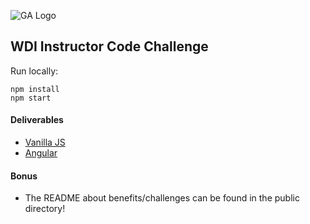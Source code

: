 ![GA Logo](https://raw.github.com/generalassembly/ga-ruby-on-rails-for-devs/master/images/ga.png)

## WDI Instructor Code Challenge

Run locally:

    npm install
    npm start

#### Deliverables

- [Vanilla JS](https://mighty-caverns-1397.herokuapp.com)
- [Angular](https://mighty-caverns-1397.herokuapp.com/angular.html)

#### Bonus

- The README about benefits/challenges can be found in the public directory!
